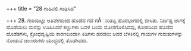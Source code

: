 +++
title = "28 ಗಾಹಿನಲಿ ಗಾಢಿಸಿದ"

+++
28. ಗುರಿಯಿಟ್ಟು ಅತಿವೇಗದಿಂದ ಹೊಡೆದ ಗದೆ ಗÀುರಿತಪ್ಪಿ ಹೊರಭಾಗದಲ್ಲಿ ಬೀಸಿತು. ನಿರ್ದಿಷ್ಟ ಜಾಗಕ್ಕೆ ಹೊಡೆಯಲು ಮನಸ್ಸು ಊಹಿಸಿದರೆ ಕಣ್ಣುಗಳು ಬವಳಿ ಬಂದು ಮೋಸಗೊಳಿಸಿದವು, ಕೋಪದಿಂದ ಹೊಡೆದ ಹೊಡೆತಗಳು, ಕ್ರೋಧದೃಷ್ಟಿಯ ಕಾರಣದಿಂದಾಗಿ ಕಿಡಿಗಳು ಹರಡಲು ಅದರ ಬೆಳಕಿನಲ್ಲಿ ಗಾಯಗಳ ಗುರುತುಗಳನ್ನು ನೋಡುವ ಜಾಣರುಗಳು ಯುದ್ಧದಲ್ಲಿ ತೊಡಗಿದರು.